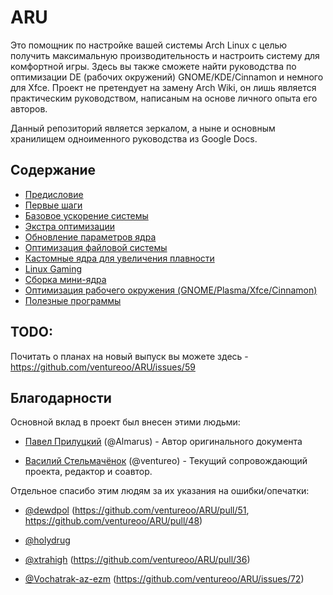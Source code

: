 # ARU

Это помощник по настройке вашей системы Arch Linux с целью получить максимальную производительность и настроить систему для комфортной игры. Здесь вы также сможете найти руководства по оптимизации DE (рабочих окружений) GNOME/KDE/Cinnamon и немного для Xfce.  Проект не претендует на замену Arch Wiki, он лишь является практическим руководством, написаным на основе личного опыта его авторов.

Данный репозиторий является зеркалом, а ныне и основным хранилищем одноименного руководства из Google Docs.

## Содержание

- [Предисловие](https://ventureoo.github.io/ARU/source/preface.html)
- [Первые шаги](https://ventureoo.github.io/ARU/source/first-steps.html)
- [Базовое ускорение системы](https://ventureoo.github.io/ARU/source/generic-system-acceleration.html)
- [Экстра оптимизации](https://ventureoo.github.io/ARU/source/extra-optimizations.html)
- [Обновление параметров ядра](https://ventureoo.github.io/ARU/source/kernel-parameters.html)
- [Оптимизация файловой системы](https://ventureoo.github.io/ARU/source/file-systems.html)
- [Кастомные ядра для увеличения плавности](https://ventureoo.github.io/ARU/source/custom-kernels.html)
- [Linux Gaming](https://ventureoo.github.io/ARU/source/linux-gaming.html)
- [Сборка мини-ядра](https://ventureoo.github.io/ARU/source/mini-kernel.html)
- [Оптимизация рабочего окружения (GNOME/Plasma/Xfce/Cinnamon)](https://ventureoo.github.io/ARU/source/de-optimizations.html)
- [Полезные программы](https://ventureoo.github.io/ARU/source/useful-programs.html)

## TODO:

Почитать о планах на новый выпуск вы можете здесь - https://github.com/ventureoo/ARU/issues/59

## Благодарности

Основной вклад в проект был внесен этими людьми:

- [Павел Прилуцкий](https://vk.com/ustavchiy) (@Almarus) - Автор оригинального документа

- [Василий Стельмачёнок](https://vk.com/ventureo) (@ventureo) - Текущий сопровождающий проекта, редактор и соавтор. 

Отдельное спасибо этим людям за их указания на ошибки/опечатки:
 
- [@dewdpol](https://github.com/dewdpol) (https://github.com/ventureoo/ARU/pull/51, https://github.com/ventureoo/ARU/pull/48)

- [@holydrug](https://github.com/holydrug)

- [@xtrahigh](https://github.com/xtrahigh) (https://github.com/ventureoo/ARU/pull/36)

- [@Vochatrak-az-ezm](https://github.com/Vochatrak-az-ezm) (https://github.com/ventureoo/ARU/issues/72)

